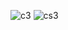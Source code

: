 ![c3](https://github.com/user-attachments/assets/58d74372-8ae7-44ee-b5dc-4f7e8a0c5cd6)
![cs3](https://github.com/user-attachments/assets/2e527741-686e-42f4-a8fc-7ddde6fe7354)
